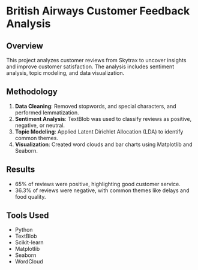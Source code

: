 # British Airways Customer Feedback Analysis

## Overview
This project analyzes customer reviews from Skytrax to uncover insights and improve customer satisfaction. The analysis includes sentiment analysis, topic modeling, and data visualization.

## Methodology
1. **Data Cleaning**: Removed stopwords, and special characters, and performed lemmatization.
2. **Sentiment Analysis**: TextBlob was used to classify reviews as positive, negative, or neutral.
3. **Topic Modeling**: Applied Latent Dirichlet Allocation (LDA) to identify common themes.
4. **Visualization**: Created word clouds and bar charts using Matplotlib and Seaborn.

## Results
- 65% of reviews were positive, highlighting good customer service.
- 36.3% of reviews were negative, with common themes like delays and food quality.

## Tools Used
- Python
- TextBlob
- Scikit-learn
- Matplotlib
- Seaborn
- WordCloud
